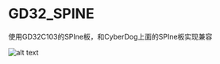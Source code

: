 # GD32_SPINE

使用GD32C103的SPIne板，和CyberDog上面的SPIne板实现兼容

![alt text](https://github.com/zbwu/GD32_SPINE/raw/main/GD32_SPINE_PCB.png)
